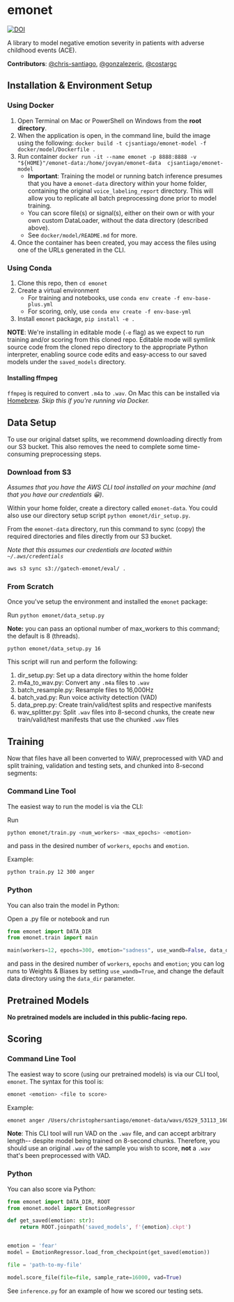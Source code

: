 # emonet

[![DOI](https://zenodo.org/badge/515677040.svg)](https://zenodo.org/badge/latestdoi/515677040)

A library to model negative emotion severity in patients with adverse childhood events (ACE).

**Contributors**: [@chris-santiago](https://github.com/chris-santiago), [@gonzalezeric](https://github.com/gonzalezeric), [@costargc](https://github.com/costargc)

## Installation & Environment Setup

### Using Docker

1. Open Terminal on Mac or PowerShell on Windows from the **root directory**.
2. When the application is open, in the command line, build the image using the following: `docker build -t cjsantiago/emonet-model -f docker/model/Dockerfile .`
3. Run container `docker run -it --name emonet -p 8888:8888 -v "${HOME}"/emonet-data:/home/jovyan/emonet-data  cjsantiago/emonet-model`
   - **Important**: Training the model or running batch inference presumes that you have a `emonet-data` directory within your home folder, containing the original `voice_labeling_report` directory. This will allow you to replicate all batch preprocessing done prior to model training.
   - You can score file(s) or signal(s), either on their own or with your own custom DataLoader, without the data directory (described above).
   - See `docker/model/README.md` for more.
4. Once the container has been created, you may access the files using one of the URLs generated in the CLI. 

### Using Conda

1. Clone this repo, then `cd emonet`
2. Create a virtual environment
   - For training and notebooks, use `conda env create -f env-base-plus.yml`
   - For scoring, only, use `conda env create -f env-base-yml`
3. Install `emonet` package, `pip install -e .`

**NOTE**: We're installing in editable mode (`-e` flag) as we expect to run training and/or scoring
from this cloned repo. Editable mode will symlink source code from the cloned repo directory to the
appropriate Python interpreter, enabling source code edits and easy-access to our saved models under
the `saved_models` directory.

#### Installing ffmpeg

`ffmpeg` is required to convert `.m4a` to `.wav`. On Mac this can be installed via [Homebrew](https://formulae.brew.sh/formula/ffmpeg).  *Skip this if you're running via Docker.*

## Data Setup

To use our original datset splits, we recommend downloading directly from our S3 bucket. This also
removes the need to complete some time-consuming preprocessing steps.

### Download from S3

*Assumes that you have the AWS CLI tool installed on your machine (and that you have our credentials :grinning:)*.

Within your home folder, create a directory called `emonet-data`. You could also use our directory
setup script `python emonet/dir_setup.py`.

From the `emonet-data` directory, run this command to sync (copy) the required directories and files
directly from our S3 bucket.

*Note that this assumes our credentials are located within `~/.aws/credentials`*

```bash
aws s3 sync s3://gatech-emonet/eval/ .
```

### From Scratch

Once you've setup the environment and installed the `emonet` package:

Run `python emonet/data_setup.py`

**Note:** you can pass an optional number of max_workers to this command; the default is 8 (threads).

`python emonet/data_setup.py 16`

This script will run and perform the following:

1. dir_setup.py: Set up a data directory within the home folder
2. m4a_to_wav.py: Convert any `.m4a` files to `.wav`
3. batch_resample.py: Resample files to 16,000Hz
4. batch_vad.py: Run voice activity detection (VAD)
5. data_prep.py: Create train/valid/test splits and respective manifests
6. wav_splitter.py: Split `.wav` files into 8-second chunks, the create new train/valid/test manifests that use the chunked `.wav` files

## Training

Now that files have all been converted to WAV, preprocessed with VAD and split training, validation and 
testing sets, and chunked into 8-second segments:

### Command Line Tool
The easiest way to run the model is via the CLI:

Run 

```bash
python emonet/train.py <num_workers> <max_epochs> <emotion>
```

and pass in the desired number of `workers`, `epochs` and `emotion`.

Example:

```bash
python train.py 12 300 anger
```

### Python
You can also train the model in Python:

Open a .py file or notebook and run

```python
from emonet import DATA_DIR
from emonet.train import main

main(workers=12, epochs=300, emotion="sadness", use_wandb=False, data_dir=DATA_DIR)
```

and pass in the desired number of `workers`, `epochs` and `emotion`; you can log runs to Weights &
Biases by setting `use_wandb=True`, and change the default data directory using the `data_dir` parameter.

## Pretrained Models

**No pretrained models are included in this public-facing repo.**

## Scoring

### Command Line Tool

The easiest way to score (using our pretrained models) is via our CLI tool, `emonet`.  The syntax for
this tool is:

```bash
emonet <emotion> <file to score>
```

Example:

```bash
emonet anger /Users/christophersantiago/emonet-data/wavs/6529_53113_1602547200.wav
```

**Note**: This CLI tool will run VAD on the `.wav` file, and can accept arbitrary length-- despite
model being trained on 8-second chunks. Therefore, you should use an original `.wav` of the sample
you wish to score, **not** a `.wav` that's been preprocessed with VAD.

### Python

You can also score via Python:

```python
from emonet import DATA_DIR, ROOT
from emonet.model import EmotionRegressor

def get_saved(emotion: str):
    return ROOT.joinpath('saved_models', f'{emotion}.ckpt')


emotion = 'fear'
model = EmotionRegressor.load_from_checkpoint(get_saved(emotion))

file = 'path-to-my-file'

model.score_file(file=file, sample_rate=16000, vad=True)
```

See `inference.py` for an example of how we scored our testing sets.
